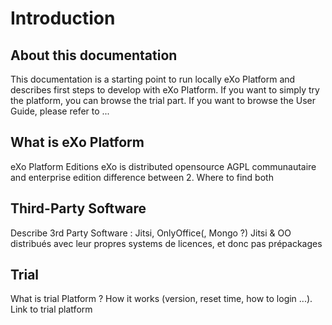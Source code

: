 # Introduction

## About this documentation
This documentation is a starting point to run locally eXo Platform and describes first steps to develop with eXo Platform. If you want to simply try the platform, you can browse the trial part. If you want to browse the User Guide, please refer to ...

## What is eXo Platform
eXo Platform Editions
eXo is distributed opensource AGPL communautaire and enterprise edition difference between 2. Where to find both

## Third-Party Software
Describe 3rd Party Software : Jitsi, OnlyOffice(, Mongo ?) 
Jitsi & OO distribués avec leur propres systems de licences, et donc pas prépackages

## Trial
What is trial Platform ? How it works (version, reset time, how to login ...). Link to trial platform
